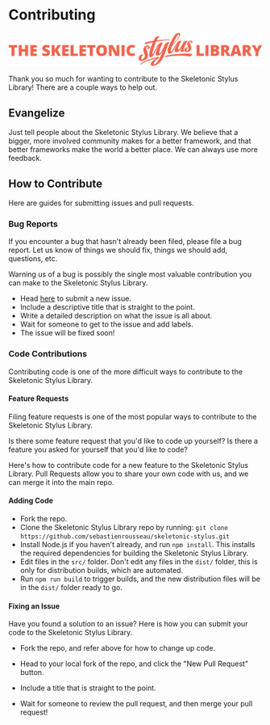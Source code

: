 # Contributing

![alt text][logo]

[logo]: ../images/skeletonic-stylus-readme.svg "Banner representing the Skeletonic Stylus Library"

Thank you so much for wanting to contribute to the Skeletonic Stylus Library! There are a couple ways to help out.

## Evangelize

Just tell people about the Skeletonic Stylus Library. We believe that a bigger, more involved community makes for a better framework, and that better frameworks make the world a better place. We can always use more feedback.

## How to Contribute

Here are guides for submitting issues and pull requests.

### Bug Reports

If you encounter a bug that hasn't already been filed, please file a bug report. Let us know of things we should fix, things we should add, questions, etc.

Warning us of a bug is possibly the single most valuable contribution you can make to the Skeletonic Stylus Library.

+   Head [here](https://github.com/sebastienrousseau/skeletonic-stylus/issues/new) to submit a new issue.
+   Include a descriptive title that is straight to the point.
+   Write a detailed description on what the issue is all about.
+   Wait for someone to get to the issue and add labels.
+   The issue will be fixed soon!

### Code Contributions

Contributing code is one of the more difficult ways to contribute to the Skeletonic Stylus Library.

#### Feature Requests

Filing feature requests is one of the most popular ways to contribute to the Skeletonic Stylus Library.

Is there some feature request that you'd like to code up yourself? Is there a feature you asked for yourself that you'd like to code?

Here's how to contribute code for a new feature to the Skeletonic Stylus Library. Pull Requests allow you to share your own code with us, and we can merge it into the main repo.

#### Adding Code

+   Fork the repo.
+   Clone the Skeletonic Stylus Library repo by running: `git clone https://github.com/sebastienrousseau/skeletonic-stylus.git`
+   Install Node.js if you haven't already, and run `npm install`. This installs the required dependencies for building the Skeletonic Stylus Library.
+   Edit files in the `src/` folder. Don't edit any files in the `dist/` folder, this is only for distribution builds, which are automated.
+   Run `npm run build` to trigger builds, and the new distribution files will be in the `dist/` folder ready to go.

#### Fixing an Issue

Have you found a solution to an issue? Here is how you can submit your code to the Skeletonic Stylus Library.

+   Fork the repo, and refer above for how to change up code.

+   Head to your local fork of the repo, and click the "New Pull Request" button.

+   Include a title that is straight to the point.

+   Wait for someone to review the pull request, and then merge your pull request!
